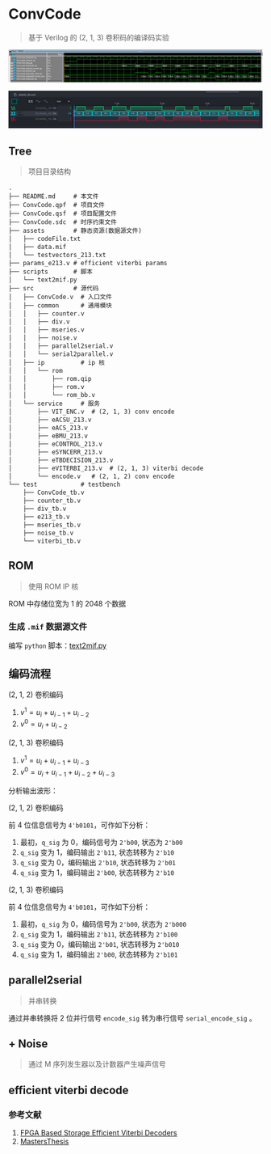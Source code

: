 # ConvCode

> 基于 Verilog 的 (2, 1, 3) 卷积码的编译码实验

![Modelsim simulation](assets/images/e213_decode.png)

![iVerilog simulation](assets/images/viterbi_decode.png)

## Tree

> 项目目录结构

```shell
.
├── README.md     # 本文件
├── ConvCode.qpf  # 项目文件
├── ConvCode.qsf  # 项目配置文件
├── ConvCode.sdc  # 时序约束文件
├── assets        # 静态资源(数据源文件)
│   ├── codeFile.txt
│   ├── data.mif
│   └── testvectors_213.txt
├── params_e213.v # efficient viterbi params 
├── scripts       # 脚本
│   └── text2mif.py
├── src           # 源代码
│   ├── ConvCode.v  # 入口文件
│   ├── common      # 通用模块
│   │   ├── counter.v
│   │   ├── div.v
│   │   ├── mseries.v
│   │   ├── noise.v
│   │   ├── parallel2serial.v
│   │   └── serial2parallel.v
│   ├── ip          # ip 核
│   │   └── rom
│   │       ├── rom.qip
│   │       ├── rom.v
│   │       └── rom_bb.v
│   └── service     # 服务
│       ├── VIT_ENC.v  # (2, 1, 3) conv encode
│       ├── eACSU_213.v
│       ├── eACS_213.v
│       ├── eBMU_213.v
│       ├── eCONTROL_213.v
│       ├── eSYNCERR_213.v
│       ├── eTBDECISION_213.v
│       ├── eVITERBI_213.v  # (2, 1, 3) viterbi decode
│       └── encode.v   # (2, 1, 2) conv encode
└── test            # testbench
    ├── ConvCode_tb.v
    ├── counter_tb.v
    ├── div_tb.v
    ├── e213_tb.v
    ├── mseries_tb.v
    ├── noise_tb.v
    └── viterbi_tb.v
```

## ROM

> 使用 ROM IP 核

ROM 中存储位宽为 1 的 2048 个数据

### 生成 `.mif` 数据源文件

编写 `python` 脚本：[text2mif.py](scripts/text2mif.py)

## 编码流程

(2, 1, 2) 卷积编码

1. $v^{1}=u_{i}+ u_{i-1} + u_{i-2}$
2. $v^{0}=u_{i}+ u_{i-2}$

(2, 1, 3) 卷积编码

1. $v^{1}=u_{i}+ u_{i-1} + u_{i-3}$
2. $v^{0}= u_{i}+ u_{i-1} + u_{i-2} + u_{i-3}$

分析输出波形：

(2, 1, 2) 卷积编码

前 4 位信息信号为 `4'b0101`，可作如下分析：

1. 最初，`q_sig` 为 0，编码信号为 `2'b00`, 状态为 `2'b00`
2. `q_sig` 变为 1，编码输出 `2'b11`, 状态转移为 `2'b10`
3. `q_sig` 变为 0，编码输出 `2'b10`, 状态转移为 `2'b01`
4. `q_sig` 变为 1，编码输出 `2'b00`, 状态转移为 `2'b10`

(2, 1, 3) 卷积编码

前 4 位信息信号为 `4'b0101`，可作如下分析：

1. 最初，`q_sig` 为 0，编码信号为 `2'b00`, 状态为 `2'b000`
2. `q_sig` 变为 1，编码输出 `2'b11`, 状态转移为 `2'b100`
3. `q_sig` 变为 0，编码输出 `2'b01`, 状态转移为 `2'b010`
4. `q_sig` 变为 1，编码输出 `2'b00`, 状态转移为 `2'b101`

## parallel2serial

> 并串转换

通过并串转换将 2 位并行信号 `encode_sig` 转为串行信号 `serial_encode_sig` 。

## + Noise

> 通过 M 序列发生器以及计数器产生噪声信号

## efficient viterbi decode

### 参考文献

1. [FPGA Based Storage Efficient Viterbi Decoders](https://github.com/jfoshea/Viterbi-Decoder-in-Verilog/blob/master/docs/FPGA%20Based%20Storage%20Efficient%20Viterbi%20Decoders.pdf)
2. [MastersThesis](https://github.com/jfoshea/Viterbi-Decoder-in-Verilog/blob/master/docs/MastersThesis.pdf)
